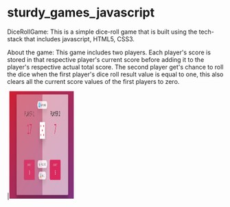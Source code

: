 # sturdy_games_javascript

DiceRollGame: This is a simple dice-roll game that is built using the tech-stack that includes javascript, HTML5, CSS3.

About the game: This game includes two players. Each player's score is stored in that respective player's current score before adding it to the player's respective actual total score.
The second player get's chance to roll the dice when the first player's dice roll result value is equal to one, this also clears all the current score values of the first players to zero.

|<img src="GameScreenShot.png" width="150" height="250" >